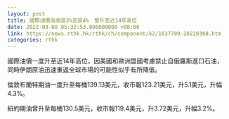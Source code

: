 ```yaml
---
layout: post
title: 國際油價高收逾3%至逾4%　曾升至近14年高位
date: 2022-03-08 05:32:53.000000000 +08:00
link: https://news.rthk.hk/rthk/ch/component/k2/1637709-20220308.htm
categories: rthk
---
```


國際油價一度升至近14年高位，因美國和歐洲盟國考慮禁止自俄羅斯進口石油，同時伊朗原油迅速重返全球市場的可能性似乎有所降低。

倫敦布蘭特期油一度升至每桶139.13美元，收市報123.21美元，升5.1美元，升幅4.3%。

紐約期油曾升至每桶130.5美元，收市報119.4美元，升3.72美元，升幅3.2%。
